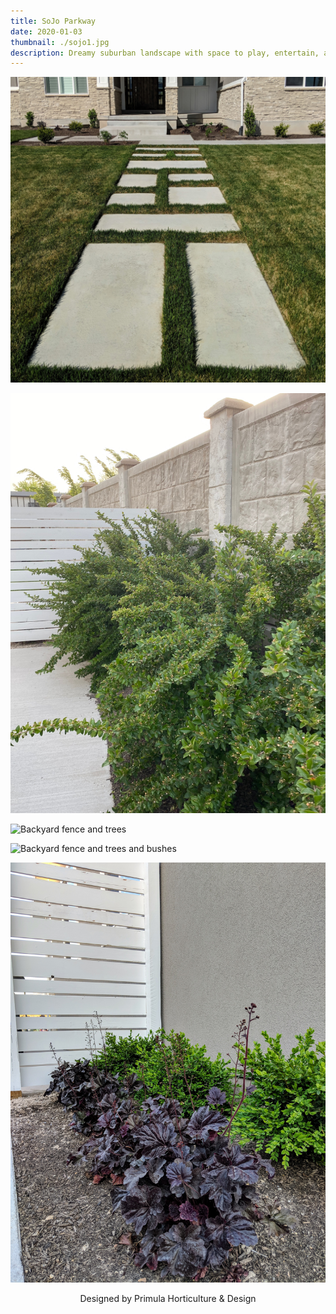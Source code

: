 ```yaml
---
title: SoJo Parkway
date: 2020-01-03
thumbnail: ./sojo1.jpg
description: Dreamy suburban landscape with space to play, entertain, and relax.
---
```


<div class="kg-card kg-image-card kg-width-wide">

![Cement pavers](./sojo2.jpg)

</div>

<div class="kg-card kg-image-card kg-width-wide">

![Bushes next to fence](./sojo3.jpg)

</div>

<div class="kg-card kg-image-card kg-width-wide">

![Backyard fence and trees](./sojo5.jpg)

</div>

<div class="kg-card kg-image-card kg-width-wide">

![Backyard fence and trees and bushes](./sojo6.jpg)

</div>

<div class="kg-card kg-image-card kg-width-wide">

![Obsidian Heuchera and Boxwoods](./sojo7.jpg)

</div>

<div style="text-align: center;">
Designed by Primula Horticulture & Design
</div>
